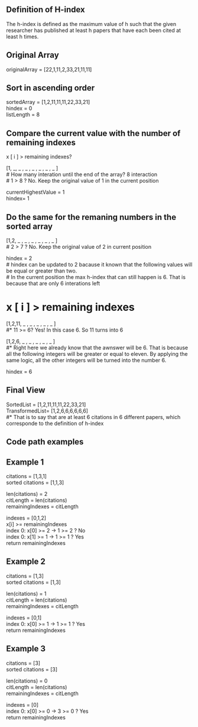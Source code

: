 ## Definition of H-index
The h-index is defined as the maximum value of h such that the given researcher 
has published at least h papers that have each been cited at least h times.


## Original Array
originalArray = [22,1,11,2,33,21,11,11]

## Sort in ascending order
sortedArray = [1,2,11,11,11,22,33,21]  
hindex = 0   
listLength = 8



## Compare the current value with the number of remaining indexes
x [ i ] > remaining indexes?  

[1, _, _ , _ , _ , _ , _ , _ ]  
    # How many interation until the end of the array? 8 interaction  
    # 1 > 8 ? No. Keep the original value of 1 in the current position  

currentHighestValue = 1   
hindex= 1

## Do the same for the remaning numbers in the sorted array
[1,2, _ , _ , _ , _ , _ , _ ]  
    # 2 > 7 ? No. Keep the original value of 2 in current position  

hindex = 2  
    # hindex can be updated to 2 bacause it known that the following values will be equal or greater than two.  
    # In the current position the max h-index that can still happen is 6.
        That is because that are only 6 interations left

# x [ i ] > remaining indexes
[1,2,11, _ , _ , _ , _ , _ ]  
    #* 11 >= 6? Yes! In this case 6. So 11 turns into 6  

[1,2,6, _ , _ , _ , _ , _ ]  
    #* Right here we already know that the awnswer will be 6. That is because all the
        following integers will be greater or equal to eleven. By applying the same logic, all the other integers will be turned into the number 6. 

hindex = 6

## Final View
SortedList = [1,2,11,11,11,22,33,21]  
TransformedList= [1,2,6,6,6,6,6,6]  
    #* That is to say that are at least 6 citations in 6 different papers, which 
        corresponde to the definition of h-index




## Code path examples
## Example 1

citations = [1,3,1]  
sorted citations = [1,1,3]

len(citations) = 2  
citLength = len(citations)  
remainingIndexes = citLength  

indexes = [0,1,2]  
x[i] >= remainingIndexes  
index 0: x[0] >= 2  -> 1 >= 2 ? No  
index 0: x[1] >= 1  -> 1 >= 1 ? Yes  
return remainingIndexes


## Example 2

citations = [1,3]  
sorted citations = [1,3]

len(citations) = 1  
citLength = len(citations)  
remainingIndexes = citLength

indexes = [0,1]  
index 0: x[0] >= 1  -> 1 >= 1 ? Yes  
return remainingIndexes


## Example 3

citations = [3]  
sorted citations = [3]  

len(citations) = 0  
citLength = len(citations)  
remainingIndexes = citLength

indexes = [0]  
index 0: x[0] >= 0  -> 3 >= 0 ? Yes  
return remainingIndexes
